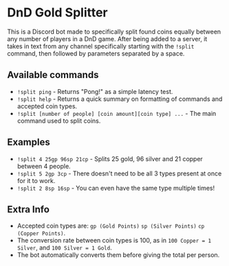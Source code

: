 # DnD Gold Splitter
This is a Discord bot made to specifically split found coins equally between any number of players in a DnD game.
After being added to a server, it takes in text from any channel specifically starting with the `!split` command, then followed by parameters separated by a space.

## Available commands
* `!split ping` - Returns "Pong!" as a simple latency test.<br/>
* `!split help` - Returns a quick summary on formatting of commands and accepted coin types.<br/>
* `!split [number of people] [coin amount][coin type] ...` - The main command used to split coins.<br/>


## Examples
* `!split 4 25gp 96sp 21cp` - Splits 25 gold, 96 silver and 21 copper between 4 people.<br/>
* `!split 5 2gp 3cp` - There doesn't need to be all 3 types present at once for it to work.<br/>
* `!split 2 8sp 16sp` - You can even have the same type multiple times!

## Extra Info
* Accepted coin types are: `gp (Gold Points)` `sp (Silver Points)` `cp (Copper Points)`.
* The conversion rate between coin types is 100, as in `100 Copper = 1 Silver`, and `100 Silver = 1 Gold`.
* The bot automatically converts them before giving the total per person.
